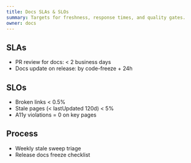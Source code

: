 ```yaml
---
title: Docs SLAs & SLOs
summary: Targets for freshness, response times, and quality gates.
owner: docs
---
```


## SLAs
- PR review for docs: < 2 business days
- Docs update on release: by code-freeze + 24h

## SLOs
- Broken links < 0.5%
- Stale pages (< lastUpdated 120d) < 5%
- A11y violations = 0 on key pages

## Process
- Weekly stale sweep triage
- Release docs freeze checklist

